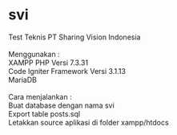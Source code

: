 # svi
Test Teknis PT Sharing Vision Indonesia<br/>
<br/>
Menggunakan :<br/>
XAMPP PHP Versi 7.3.31<br/>
Code Igniter Framework Versi 3.1.13<br/>
MariaDB<br/>
<br/>
Cara menjalankan :<br/>
Buat database dengan nama svi<br/>
Export table posts.sql<br/>
Letakkan source aplikasi di folder xampp/htdocs<br/>
